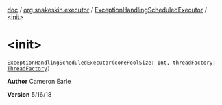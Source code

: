 [doc](../../index.md) / [org.snakeskin.executor](../index.md) / [ExceptionHandlingScheduledExecutor](index.md) / [&lt;init&gt;](./-init-.md)

# &lt;init&gt;

`ExceptionHandlingScheduledExecutor(corePoolSize: `[`Int`](https://kotlinlang.org/api/latest/jvm/stdlib/kotlin/-int/index.html)`, threadFactory: `[`ThreadFactory`](http://docs.oracle.com/javase/6/docs/api/java/util/concurrent/ThreadFactory.html)`)`

**Author**
Cameron Earle

**Version**
5/16/18


